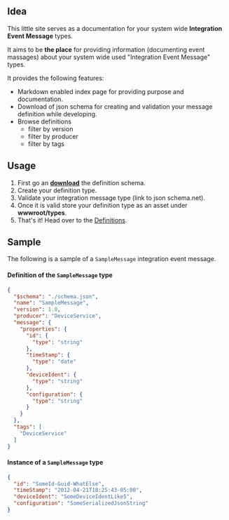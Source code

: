 ## Idea
This little site serves as a documentation for your system wide **Integration Event Message** types.

It aims to be **the place** for providing information (documenting event massages) about your 
system wide used "Integration Event Message" types.

It provides the following features:
- Markdown enabled index page for providing purpose and documentation.
- Download of json schema for creating and validation your message definition while developing.
- Browse definitions
  - filter by version
  - filter by producer
  - filter by tags


## Usage
1. First go an **[download](./types/schema.json)** the definition schema.
2. Create your definition type.
3. Validate your integration message type (link to json schema.net).
4. Once it is valid store your definition type as an asset under **wwwroot/types**.
5. That's it! Head over to the [Definitions](./Definitions).


## Sample
The following is a sample of a `SampleMessage` integration event message.

#### Definition of the `SampleMessage` type
```json
{
  "$schema": "./schema.json",
  "name": "SampleMessage",
  "version": 1.0,
  "producer": "DeviceService",
  "message": {
    "properties": {
      "id": {
        "type": "string"
      },
      "timeStamp": {
        "type": "date"
      },
      "deviceIdent": {
        "type": "string"
      },
      "configuration": {
        "type": "string"
      }
    }
  },
  "tags": [
    "DeviceService"
  ]
}
```

#### Instance of a `SampleMessage` type
```json
{
  "id": "SomeId-Guid-WhatElse",
  "timeStamp": "2012-04-21T18:25:43-05:00",
  "deviceIdent": "SomeDeviceIdentLike5",
  "configuration": "SomeSerializedJsonString"
}
```